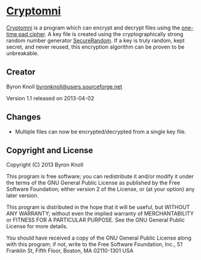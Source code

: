 # [Cryptomni](http://sourceforge.net/projects/cryptomni)

[Cryptomni](http://sourceforge.net/projects/cryptomni) is a program which can encrypt and decrypt files using the [one-time pad cipher](https://en.wikipedia.org/wiki/One-time_pad). A key file is created using the cryptographically strong random number generator [SecureRandom](https://docs.oracle.com/javase/7/docs/api/java/security/SecureRandom.html). If a key is truly random, kept secret, and never reused, this encryption algorithm can be proven to be unbreakable.

## Creator

Byron Knoll byronknoll@users.sourceforge.net

Version 1.1 released on 2013-04-02

## Changes

* Multiple files can now be encrypted/decrypted from a single key file.

## Copyright and License

Copyright (C) 2013 Byron Knoll

This program is free software; you can redistribute it and/or modify
it under the terms of the GNU General Public License as published by
the Free Software Foundation; either version 2 of the License, or
(at your option) any later version.

This program is distributed in the hope that it will be useful,
but WITHOUT ANY WARRANTY; without even the implied warranty of
MERCHANTABILITY or FITNESS FOR A PARTICULAR PURPOSE.  See the
GNU General Public License for more details.

You should have received a copy of the GNU General Public License
along with this program; if not, write to the Free Software
Foundation, Inc., 51 Franklin St, Fifth Floor, Boston, MA  02110-1301  USA
